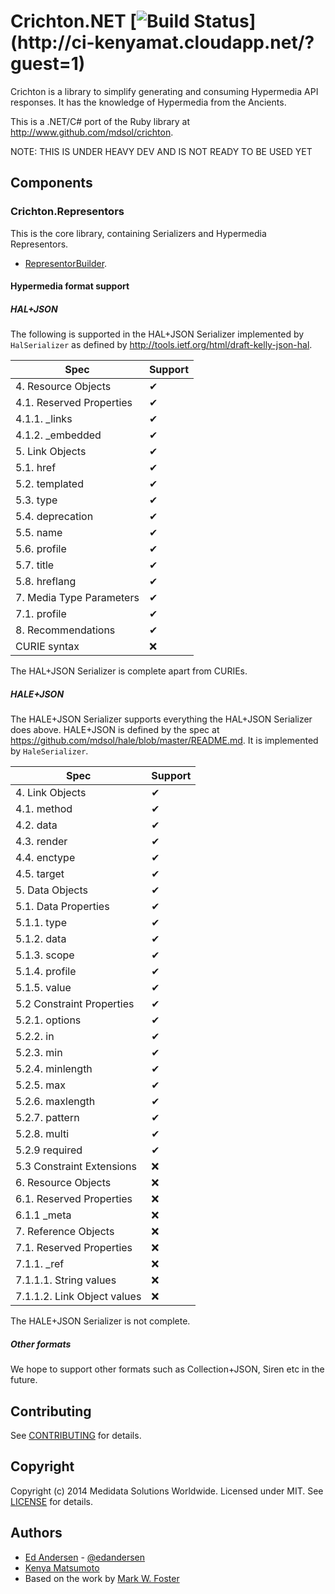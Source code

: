 ﻿# Crichton.NET [![Build Status](http://ci-kenyamat.cloudapp.net/app/rest/builds/buildType:\(id:CrichtonDotnet_Develop\)/statusIcon)](http://ci-kenyamat.cloudapp.net/?guest=1)
Crichton is a library to simplify generating and consuming Hypermedia API responses. It has the knowledge of Hypermedia
from the Ancients.

This is a .NET/C# port of the Ruby library at http://www.github.com/mdsol/crichton.

NOTE: THIS IS UNDER HEAVY DEV AND IS NOT READY TO BE USED YET

## Components

### Crichton.Representors

This is the core library, containing Serializers and Hypermedia Representors.

* [RepresentorBuilder][].

#### Hypermedia format support

##### HAL+JSON

The following is supported in the HAL+JSON Serializer implemented by ```HalSerializer``` as defined by http://tools.ietf.org/html/draft-kelly-json-hal.

Spec | Support
--- | ---
4. Resource Objects | ✔
4.1. Reserved Properties | ✔
4.1.1. _links | ✔
4.1.2. _embedded | ✔
5. Link Objects | ✔
5.1. href | ✔
5.2. templated | ✔
5.3. type | ✔
5.4. deprecation | ✔
5.5. name | ✔
5.6. profile | ✔
5.7. title | ✔
5.8. hreflang | ✔
7. Media Type Parameters | ✔
7.1. profile | ✔
8. Recommendations | ✔
CURIE syntax | ❌

The HAL+JSON Serializer is complete apart from CURIEs.

##### HALE+JSON

The HALE+JSON Serializer supports everything the HAL+JSON Serializer does above. HALE+JSON is defined by the spec at https://github.com/mdsol/hale/blob/master/README.md. It is implemented by ```HaleSerializer```.

Spec | Support
--- | ---
4. Link Objects | ✔
4.1. method | ✔
4.2. data | ✔
4.3. render | ✔
4.4. enctype | ✔
4.5. target | ✔
5. Data Objects | ✔
5.1. Data Properties | ✔
5.1.1. type | ✔
5.1.2. data | ✔
5.1.3. scope | ✔
5.1.4. profile | ✔
5.1.5. value | ✔
5.2 Constraint Properties | ✔
5.2.1. options | ✔
5.2.2. in | ✔
5.2.3. min | ✔
5.2.4. minlength | ✔
5.2.5. max | ✔
5.2.6. maxlength | ✔
5.2.7. pattern | ✔
5.2.8. multi | ✔
5.2.9 required | ✔
5.3 Constraint Extensions | ❌
6. Resource Objects | ❌
6.1. Reserved Properties | ❌
6.1.1 _meta | ❌
7. Reference Objects | ❌
7.1. Reserved Properties | ❌
7.1.1. _ref | ❌
7.1.1.1. String values | ❌
7.1.1.2. Link Object values | ❌

The HALE+JSON Serializer is not complete.

##### Other formats

We hope to support other formats such as Collection+JSON, Siren etc in the future.

## Contributing
See [CONTRIBUTING][] for details.

## Copyright
Copyright (c) 2014 Medidata Solutions Worldwide. Licensed under MIT. See [LICENSE][] for details.

## Authors

* [Ed Andersen](https://github.com/edandersen) - [@edandersen](https://twitter.com/edandersen)
* [Kenya Matsumoto](https://github.com/kenyamat)
* Based on the work by [Mark W. Foster](https://github.com/fosdev)

[CONTRIBUTING]: CONTRIBUTING.md
[LICENSE]: LICENSE.md
[RepresentorBuilder]: docs/representor_builder.md
[BenchmarkTool]: docs/representor_benchmark_tool.md